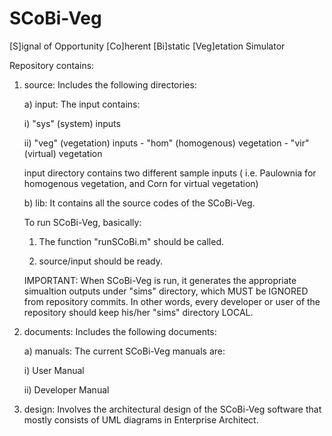# SCoBi-Veg
[S]ignal of Opportunity [Co]herent [Bi]static [Veg]etation Simulator


Repository contains:

1) source: Includes the following directories:
   
   a) input: The input contains:
   
      i) "sys" (system) inputs
      
      ii) "veg" (vegetation) inputs
          - "hom" (homogenous) vegetation
          - "vir" (virtual) vegetation

      input directory contains two different sample inputs ( i.e. Paulownia for homogenous vegetation, and Corn for virtual vegetation)
      
   b) lib: It contains all the source codes of the SCoBi-Veg.

      To run SCoBi-Veg, basically:
      
      1) The function "runSCoBi.m" should be called.
      
      2) source/input should be ready.
      
      IMPORTANT: When SCoBi-Veg is run, it generates the appropriate simualtion outputs under "sims" directory, which MUST be IGNORED from repository commits. In other words, every developer or user of the repository should keep his/her "sims" directory LOCAL.


2) documents: Includes the following documents:
   
   a) manuals: The current SCoBi-Veg manuals are:
   
      i) User Manual
      
      ii) Developer Manual
      
      
3) design: Involves the architectural design of the SCoBi-Veg software that mostly consists of UML diagrams in Enterprise Architect.
